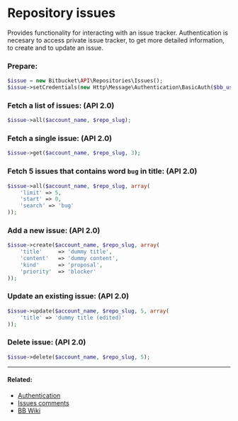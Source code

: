 # Repository issues

Provides functionality for interacting with an issue tracker. Authentication is necesary to access private issue tracker,
to get more detailed information, to create and to update an issue.

### Prepare:
```php
$issue = new Bitbucket\API\Repositories\Issues();
$issue->setCredentials(new Http\Message\Authentication\BasicAuth($bb_user, $bb_pass));
```

### Fetch a list of issues: (API 2.0)

```php
$issue->all($account_name, $repo_slug);
```

### Fetch a single issue: (API 2.0)

```php
$issue->get($account_name, $repo_slug, 3);
```

### Fetch 5 issues that contains word `bug` in title: (API 2.0)

```php
$issue->all($account_name, $repo_slug, array(
    'limit' => 5,
    'start' => 0,
    'search' => 'bug'
));
```

### Add a new issue: (API 2.0)

```php
$issue->create($account_name, $repo_slug, array(
    'title'     => 'dummy title',
    'content'   => 'dummy content',
    'kind'      => 'proposal',
    'priority'  => 'blocker'
));
```

### Update an existing issue: (API 2.0)

```php
$issue->update($account_name, $repo_slug, 5, array(
    'title' => 'dummy title (edited)'
));
```

### Delete issue: (API 2.0)

```php
$issue->delete($account_name, $repo_slug, 5);
```

----

#### Related:
  * [Authentication](../../examples/authentication.md)
  * [Issues comments](issues/comments.md)
  * [BB Wiki](https://developer.atlassian.com/cloud/bitbucket/rest/api-group-issue-tracker/#api-repositories-workspace-repo-slug-issues-get)
